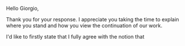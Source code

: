 Hello Giorgio,

Thank you for your response. I appreciate you taking the time to explain where you stand and how you view the continuation of our work.

I'd like to firstly state that I fully agree with the notion that 